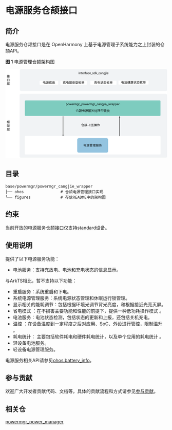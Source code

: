 # 电源服务仓颉接口

## 简介

电源服务仓颉接口是在 OpenHarmony 上基于电源管理子系统能力之上封装的仓颉API。

**图 1**  电源管理仓颉架构图

![](figures/powermgr_cangjie_wrapper_architecture.png)

## 目录

```
base/powermgr/powermgr_cangjie_wrapper
├── ohos                # 仓颉电源管理接口实现
└── figures             # 存放README中的架构图
```

## 约束

当前开放的电源服务仓颉接口仅支持standard设备。

## 使用说明

提供了以下电源服务功能：

- 电池服务：支持充放电、电池和充电状态的信息显示。

与ArkTS相比，暂不支持以下功能：

- 重启服务：系统重启和下电。
- 系统电源管理服务：系统电源状态管理和休眠运行锁管理。
- 显示相关的能耗调节：包括根据环境光调节背光亮度，和根据接近光亮灭屏。
- 省电模式 ：在不损害主要功能和性能的前提下，提供一种低功耗操作模式 。
- 电池服务：电池状态检测，包括状态的更新和上报，还包括关机充电。
- 温控 ：在设备温度到一定程度之后对应用、SoC、外设进行管控，限制温升 。
- 耗电统计： 主要包括软件耗电和硬件耗电统计，以及单个应用的耗电统计 。
- 轻设备电池服务。
- 轻设备电源管理服务。

电源服务相关API请参见[ohos.battery_info](https://gitcode.com/openharmony-sig/arkcompiler_cangjie_ark_interop/blob/master/doc/API_Reference/source_zh_cn/apis/BasicServicesKit/cj-apis-battery_info.md)。

## 参与贡献

欢迎广大开发者贡献代码、文档等，具体的贡献流程和方式请参见[参与贡献](https://gitcode.com/openharmony/docs/blob/master/zh-cn/contribute/%E5%8F%82%E4%B8%8E%E8%B4%A1%E7%8C%AE.md)。

## 相关仓

[powermgr_power_manager](https://gitee.com/openharmony/powermgr_power_manager/blob/master/README_zh.md)
